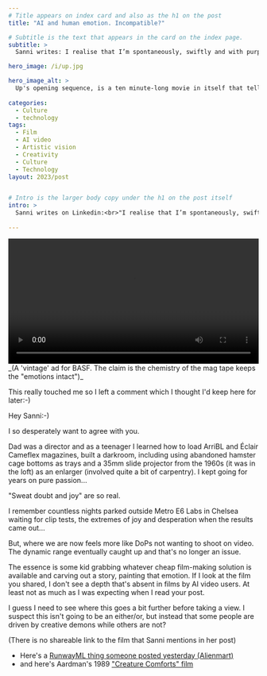 ```yaml
---
# Title appears on index card and also as the h1 on the post
title: "AI and human emotion. Incompatible?"

# Subtitle is the text that appears in the card on the index page. 
subtitle: >
  Sanni writes: I realise that I’m spontaneously, swiftly and with purpose sliding into the anti AI film camp. For me, great creative is there to create feeling, something intangible and AI is not reaching those parts... I'm not so sure? Is there a clear pro/con position on AI video?

hero_image: /i/up.jpg

hero_image_alt: >
  Up's opening sequence, is a ten minute-long movie in itself that tells the story of Seventy years, that wraps itself around characterisation, and love. Also, film + emotion...
  
categories:
  - Culture
  - technology
tags:
  - Film
  - AI video
  - Artistic vision
  - Creativity
  - Culture
  - Technology
layout: 2023/post


# Intro is the larger body copy under the h1 on the post itself
intro: >
  Sanni writes on Linkedin:<br>"I realise that I’m spontaneously, swiftly and with purpose sliding into the anti AI film camp. For me, great creative is there to create feeling, something intangible and AI is not reaching those parts.<br>When I listen to my gut (and it’s always right), regardless of technical advances, AI generated content will never replace a human touch and the sensibility. You just know and sense there’s nothing behind those empty screens. No late night desperation, no sweat, no doubt. No joy or amazement..."
  
---
```

<video style="width:100%;" controls>
  <source src="/I/BASF30s-480p.mp4" type="video/mp4">
  Your browser does not support the video tag.
</video>
_(A 'vintage' ad for BASF. The claim is the chemistry of the mag tape keeps the "emotions intact")_

This really touched me so I left a comment which I thought I'd keep here for later:-)

Hey Sanni:-) 

I so desperately want to agree with you. 

Dad was a director and as a teenager I learned how to load ArriBL and Éclair Cameflex magazines, built a darkroom, including using abandoned hamster cage bottoms as trays and a 35mm slide projector from the 1960s (it was in the loft) as an enlarger (involved quite a bit of carpentry). I kept going for years on pure passion...

"Sweat doubt and joy" are so real. 

I remember countless nights parked outside Metro E6 Labs in Chelsea waiting for clip tests, the extremes of joy and desperation when the results came out...

But, where we are now feels more like DoPs not wanting to shoot on video. The dynamic range eventually caught up and that's no longer an issue. 

The essence is some kid grabbing whatever cheap film-making solution is available and carving out a story, painting that emotion. If I look at the film you shared, I don't see a depth that's absent in films by AI video users. At least not as much as I was expecting when I read your post. 

I guess I need to see where this goes a bit further before taking a view. I suspect this isn't going to be an either/or, but instead that some people are driven by creative demons while others are not?

(There is no shareable link to the film that Sanni mentions in her post)

- Here's a [RunwayML thing someone posted yesterday (Alienmart)](https://youtu.be/Q0CasF8mPzI?feature=shared)
- and here's Aardman's 1989 ["Creature Comforts" film](https://youtu.be/DW3oMeXQoc0?feature=shared)



